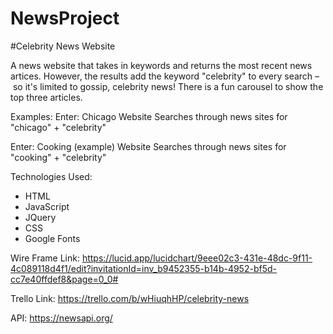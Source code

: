 # NewsProject

#Celebrity News Website

A news website that takes in keywords and returns the most recent news artices. However, the results add the keyword "celebrity" to every search – so it's limited to gossip, celebrity news! There is a fun carousel to show the top three articles.

Examples:
Enter: Chicago
Website Searches through news sites for "chicago" + "celebrity"

Enter: Cooking (example)
Website Searches through news sites for "cooking" + "celebrity"


Technologies Used: 
- HTML 
- JavaScript
- JQuery
- CSS
- Google Fonts

Wire Frame Link:
https://lucid.app/lucidchart/9eee02c3-431e-48dc-9f11-4c089118d4f1/edit?invitationId=inv_b9452355-b14b-4952-bf5d-cc7e40ffdef8&page=0_0# 

Trello Link:
https://trello.com/b/wHiuqhHP/celebrity-news 

API: https://newsapi.org/ 